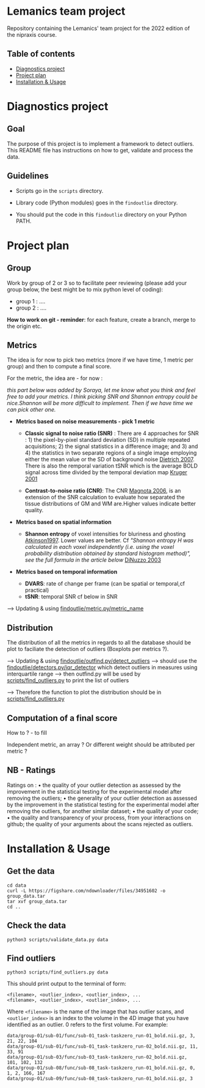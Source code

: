 # Lemanics team project

Repository containing the Lemanics' team project for the 2022 edition of the nipraxis course.


## Table of contents
<!--  comment * [General information](#General-information) 
README/
[steps](README.md#installation--usage -->
* [Diagnostics project](#diagnostics-project)
* [Project plan](#project-plan)
* [Installation & Usage](#installation--usage)

<!-- * [Common](#Common issues - debugging)
* [Example](#Example)-->

# Diagnostics project
## Goal
The purpose of this project is to implement a framework to detect outliers.
This README file has instructions on how to get, validate and process the data.

## Guidelines
- Scripts go in the `scripts` directory.

- Library code (Python modules) goes in the `findoutlie` directory.

- You should put the code in this `findoutlie` directory on your Python PATH.

# Project plan
## Group
Work by group of 2 or 3 so to facilitate peer reviewing (please add your group below, the best might be to mix python level of coding):
- group 1 : ....
- group 2 : ....

**How to work on git - reminder**: for each feature, create a branch, merge to the origin etc. 

## Metrics
The idea is for now to pick two metrics (more if we have time, 1 metric per group) and then to compute a final score. 

For the metric, the idea are - for now :

*this part below was added by Soraya, let me know what you think and feel free to add your metrics. I think picking SNR and Shannon entropy could be nice.Shannon will be more difficult to implement. Then if we have time we can pick other one.*

- **Metrics based on noise measurements - pick 1 metric**
    - **Classic signal to noise ratio (SNR)** : There are 4 approaches for SNR : 1) the pixel-by-pixel standard deviation (SD) in multiple repeated acquisitions; 2) the signal statistics in a difference image; and 3) and 4) the statistics in two separate regions of a single image employing either the mean value or the SD of background noise [Dietrich 2007](https://onlinelibrary.wiley.com/doi/10.1002/jmri.20969). There is also the remporal variation tSNR which is the average BOLD signal across time divided by the temporal deviation map [Kruger 2001](https://onlinelibrary.wiley.com/doi/10.1002/mrm.1240)

    - **Contrast-to-noise ratio (CNR)**: The CNR [Magnota 2006](https://link.springer.com/article/10.1007/s10278-006-0264-x), is an extension of the SNR calculation to evaluate how separated the tissue distributions of GM and WM are.Higher values indicate better quality. 
    
- **Metrics based on spatial information**
    - **Shannon entropy** of voxel intensities for bluriness and ghosting [Atkinson1997](https://ieeexplore.ieee.org/document/650886). Lower values are better.
    Cf *"Shannon entropy H was calculated in each voxel independently (i.e. using the voxel probability distribution obtained by standard histogram method)", see the full formula in the article below* [DiNuzzo 2003](https://www.researchgate.net/publication/277668496_Shannon_entropy_method_applied_to_fMRI_data_series_during_evoked_and_resting_state_activity)


- **Metrics based on temporal information**
    - **DVARS**: rate of change per frame (can be spatial or temporal,cf practical)
    - **tSNR**: temporal SNR cf below in SNR

--> Updating & using [findoutlie/metric.py/metric_name](/findoutlie/metric.py)

## Distribution
The distribution of all the metrics in regards to all the database should be plot to faciliate the detection of outliers (Boxplots per metrics ?).

--> Updating & using [findoutlie/outfind.py/detect_outliers](/findoutlie/outfind.py)
    --> should use the [findoutlie/detectors.py/iqr_detector](/findoutlie/detectors.py) which detect outliers in measures using interquartile range
    --> then outfind.py will be used by [scripts/find_outliers.py](/scripts/find_outliers.py) to print the list of outliers

--> Therefore the function to plot the distribution should be in [scripts/find_outliers.py](/scripts/find_outliers.py) 

## Computation of a final score
How to ? - to fill

Independent metric, an array ? Or different weight should be attributed per metric ?

## NB - Ratings
Ratings on :
• the quality of your outlier detection as assessed by the improvement in the statistical testing for the experimental model after removing the outliers;
• the generality of your outlier detection as assessed by the improvement in the statistical testing for the experimental model after removing the outliers, for another similar dataset;
• the quality of your code;
• the quality and transparency of your process, from your interactions on github;
the quality of your arguments about the scans rejected as outliers.

# Installation & Usage
## Get the data

```
cd data
curl -L https://figshare.com/ndownloader/files/34951602 -o group_data.tar
tar xvf group_data.tar
cd ..
```

## Check the data

```
python3 scripts/validate_data.py data
```

## Find outliers

```
python3 scripts/find_outliers.py data
```

This should print output to the terminal of form:

```
<filename>, <outlier_index>, <outlier_index>, ...
<filename>, <outlier_index>, <outlier_index>, ...
```

Where `<filename>` is the name of the image that has outlier scans, and
`<outlier_index>` is an index to the volume in the 4D image that you have
identified as an outlier.  0 refers to the first volume.  For example:

```
data/group-01/sub-01/func/sub-01_task-taskzero_run-01_bold.nii.gz, 3, 21, 22, 104
data/group-01/sub-01/func/sub-01_task-taskzero_run-02_bold.nii.gz, 11, 33, 91
data/group-01/sub-03/func/sub-03_task-taskzero_run-02_bold.nii.gz, 101, 102, 132
data/group-01/sub-08/func/sub-08_task-taskzero_run-01_bold.nii.gz, 0, 1, 2, 166, 167
data/group-01/sub-09/func/sub-08_task-taskzero_run-01_bold.nii.gz, 3
```
